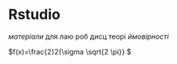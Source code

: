 # Rstudio
*матеріали* для лаю роб дисц теорі  *ймовірності* 

$f(x)=\frac{2}2{\sigma \sqrt{2 \pi}}  $